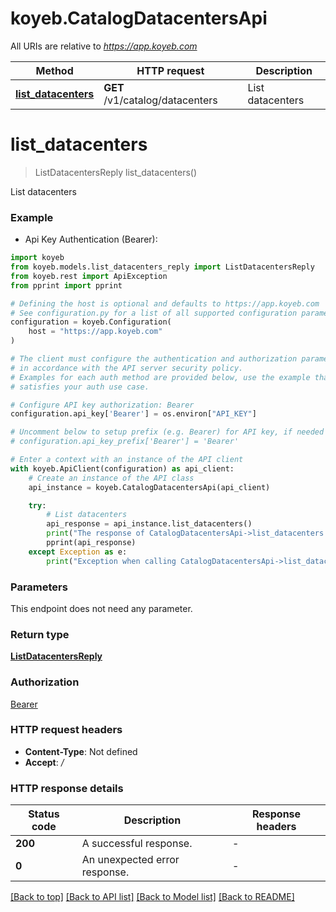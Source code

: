 # koyeb.CatalogDatacentersApi

All URIs are relative to *https://app.koyeb.com*

Method | HTTP request | Description
------------- | ------------- | -------------
[**list_datacenters**](CatalogDatacentersApi.md#list_datacenters) | **GET** /v1/catalog/datacenters | List datacenters


# **list_datacenters**
> ListDatacentersReply list_datacenters()

List datacenters

### Example

* Api Key Authentication (Bearer):

```python
import koyeb
from koyeb.models.list_datacenters_reply import ListDatacentersReply
from koyeb.rest import ApiException
from pprint import pprint

# Defining the host is optional and defaults to https://app.koyeb.com
# See configuration.py for a list of all supported configuration parameters.
configuration = koyeb.Configuration(
    host = "https://app.koyeb.com"
)

# The client must configure the authentication and authorization parameters
# in accordance with the API server security policy.
# Examples for each auth method are provided below, use the example that
# satisfies your auth use case.

# Configure API key authorization: Bearer
configuration.api_key['Bearer'] = os.environ["API_KEY"]

# Uncomment below to setup prefix (e.g. Bearer) for API key, if needed
# configuration.api_key_prefix['Bearer'] = 'Bearer'

# Enter a context with an instance of the API client
with koyeb.ApiClient(configuration) as api_client:
    # Create an instance of the API class
    api_instance = koyeb.CatalogDatacentersApi(api_client)

    try:
        # List datacenters
        api_response = api_instance.list_datacenters()
        print("The response of CatalogDatacentersApi->list_datacenters:\n")
        pprint(api_response)
    except Exception as e:
        print("Exception when calling CatalogDatacentersApi->list_datacenters: %s\n" % e)
```



### Parameters

This endpoint does not need any parameter.

### Return type

[**ListDatacentersReply**](ListDatacentersReply.md)

### Authorization

[Bearer](../README.md#Bearer)

### HTTP request headers

 - **Content-Type**: Not defined
 - **Accept**: */*

### HTTP response details

| Status code | Description | Response headers |
|-------------|-------------|------------------|
**200** | A successful response. |  -  |
**0** | An unexpected error response. |  -  |

[[Back to top]](#) [[Back to API list]](../README.md#documentation-for-api-endpoints) [[Back to Model list]](../README.md#documentation-for-models) [[Back to README]](../README.md)

